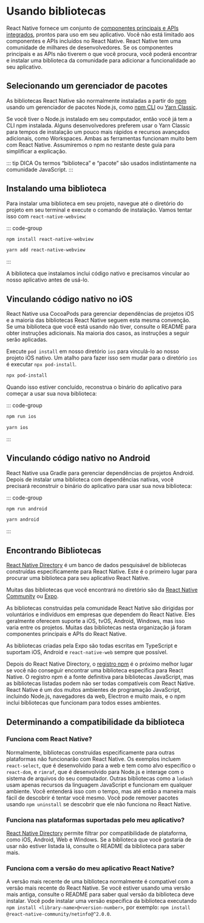 # Usando bibliotecas

React Native fornece um conjunto de [componentes principais e APIs integrados](/docs/components-and-apis.md), prontos para uso em seu aplicativo. Você não está limitado aos componentes e APIs incluídos no React Native. React Native tem uma comunidade de milhares de desenvolvedores. Se os componentes principais e as APIs não tiverem o que você procura, você poderá encontrar e instalar uma biblioteca da comunidade para adicionar a funcionalidade ao seu aplicativo.

## Selecionando um gerenciador de pacotes

As bibliotecas React Native são normalmente instaladas a partir do [npm](https://www.npmjs.com/) usando um gerenciador de pacotes Node.js, como [npm CLI](https://docs.npmjs.com/cli/npm) ou [Yarn Classic](https://classic.yarnpkg.com/en/).

Se você tiver o Node.js instalado em seu computador, então você já tem a CLI npm instalada. Alguns desenvolvedores preferem usar o Yarn Classic para tempos de instalação um pouco mais rápidos e recursos avançados adicionais, como Workspaces. Ambas as ferramentas funcionam muito bem com React Native. Assumiremos o npm no restante deste guia para simplificar a explicação.

::: tip DICA
Os termos “biblioteca” e “pacote” são usados indistintamente na comunidade JavaScript.
:::

## Instalando uma biblioteca

Para instalar uma biblioteca em seu projeto, navegue até o diretório do projeto em seu terminal e execute o comando de instalação. Vamos tentar isso com `react-native-webview`:

::: code-group
```bash [npm]
npm install react-native-webview
```
```bash [yarn]
yarn add react-native-webview
```
:::

A biblioteca que instalamos inclui código nativo e precisamos vincular ao nosso aplicativo antes de usá-lo.

## Vinculando código nativo no iOS

React Native usa CocoaPods para gerenciar dependências de projetos iOS e a maioria das bibliotecas React Native seguem esta mesma convenção. Se uma biblioteca que você está usando não tiver, consulte o README para obter instruções adicionais. Na maioria dos casos, as instruções a seguir serão aplicadas.

Execute `pod install` em nosso diretório `ios` para vinculá-lo ao nosso projeto iOS nativo. Um atalho para fazer isso sem mudar para o diretório `ios` é executar `npx pod-install`.

```bash
npx pod-install
```

Quando isso estiver concluído, reconstrua o binário do aplicativo para começar a usar sua nova biblioteca:

::: code-group
```bash [npm]
npm run ios
```
```bash [yarn]
yarn ios
```
:::

## Vinculando código nativo no Android

React Native usa Gradle para gerenciar dependências de projetos Android. Depois de instalar uma biblioteca com dependências nativas, você precisará reconstruir o binário do aplicativo para usar sua nova biblioteca:

::: code-group
```bash [npm]
npm run android
```
```bash [yarn]
yarn android
```
:::

## Encontrando Bibliotecas

[React Native Directory](https://reactnative.directory/) é um banco de dados pesquisável de bibliotecas construídas especificamente para React Native. Este é o primeiro lugar para procurar uma biblioteca para seu aplicativo React Native.

Muitas das bibliotecas que você encontrará no diretório são da [React Native Community](https://github.com/react-native-community/) ou [Expo](https://docs.expo.dev/versions/latest/).

As bibliotecas construídas pela comunidade React Native são dirigidas por voluntários e indivíduos em empresas que dependem do React Native. Eles geralmente oferecem suporte a iOS, tvOS, Android, Windows, mas isso varia entre os projetos. Muitas das bibliotecas nesta organização já foram componentes principais e APIs do React Native.

As bibliotecas criadas pela Expo são todas escritas em TypeScript e suportam iOS, Android e `react-native-web` sempre que possível.

Depois do React Native Directory, o [registro npm](https://www.npmjs.com/) é o próximo melhor lugar se você não conseguir encontrar uma biblioteca específica para React Native. O registro npm é a fonte definitiva para bibliotecas JavaScript, mas as bibliotecas listadas podem não ser todas compatíveis com React Native. React Native é um dos muitos ambientes de programação JavaScript, incluindo Node.js, navegadores da web, Electron e muito mais, e o npm inclui bibliotecas que funcionam para todos esses ambientes.

## Determinando a compatibilidade da biblioteca

### Funciona com React Native?

Normalmente, bibliotecas construídas especificamente para outras plataformas não funcionarão com React Native. Os exemplos incluem `react-select`, que é desenvolvido para a web e tem como alvo específico o `react-dom`, e `rimraf`, que é desenvolvido para Node.js e interage com o sistema de arquivos do seu computador. Outras bibliotecas como a `lodash` usam apenas recursos da linguagem JavaScript e funcionam em qualquer ambiente. Você entenderá isso com o tempo, mas até então a maneira mais fácil de descobrir é tentar você mesmo. Você pode remover pacotes usando `npm uninstall` se descobrir que ele não funciona no React Native.

### Funciona nas plataformas suportadas pelo meu aplicativo?

[React Native Directory](https://reactnative.directory/) permite filtrar por compatibilidade de plataforma, como iOS, Android, Web e Windows. Se a biblioteca que você gostaria de usar não estiver listada lá, consulte o README da biblioteca para saber mais.

### Funciona com a versão do meu aplicativo React Native?

A versão mais recente de uma biblioteca normalmente é compatível com a versão mais recente do React Native. Se você estiver usando uma versão mais antiga, consulte o README para saber qual versão da biblioteca deve instalar. Você pode instalar uma versão específica da biblioteca executando `npm install <library-name>@<version-number>`, por exemplo: `npm install @react-native-community/netinfo@^2.0.0`.
